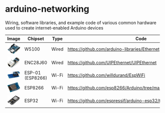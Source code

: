 # arduino-networking
Wiring, software libraries, and example code of various common hardware used to create internet-enabled Arduino devices



| Image | Chipset  | Type | Code  | Purchase |
| -------------- | ------------- | ------------- | ------------- | ------------- |
| ![](Images/W5100.jpg) | W5100 | Wired | https://github.com/arduino-libraries/Ethernet (built-in) | https://www.banggood.com/custlink/GK3GMBRWgl |
| ![](Images/ENC28J60.jpg) | ENC28J60 | Wired | https://github.com/UIPEthernet/UIPEthernet | https://www.banggood.com/custlink/DDK3q4yC8a |
| ![](Images/ESP01.jpg) | ESP-01 (ESP8266) | Wi-Fi  | https://github.com/willdurand/EspWiFi | https://www.banggood.com/custlink/GvGKqBRJeP |
| ![](Images/ESP8266.jpg) | ESP8266 | Wi-Fi  | https://github.com/esp8266/Arduino/tree/master/libraries/ESP8266WiFi  | https://www.banggood.com/custlink/GvGKqBRJeP |
| ![](Images/ESP32.jpg) | ESP32 | Wi-Fi  | https://github.com/espressif/arduino-esp32/tree/master/libraries/WiFi | https://www.banggood.com/custlink/GvGKqBRJeP |
